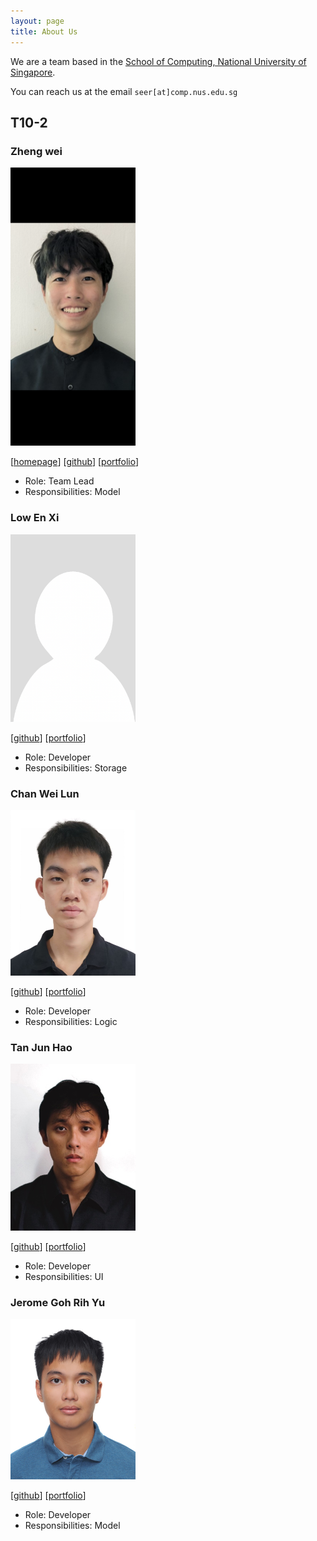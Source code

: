 ```yaml
---
layout: page
title: About Us
---
```


We are a team based in the [School of Computing, National University of Singapore](https://www.comp.nus.edu.sg).

You can reach us at the email `seer[at]comp.nus.edu.sg`

## T10-2

### Zheng wei

<img src="images/jaxwong.png" width="200px">

[[homepage](http://www.comp.nus.edu.sg/~damithch)]
[[github](https://github.com/jaxwong)]
[[portfolio](team/johndoe.md)]

* Role: Team Lead
* Responsibilities: Model

### Low En Xi

<img src="images/enxi-low.png" width="200px">

[[github](http://github.com/enxi-low)]
[[portfolio](team/johndoe.md)]

* Role: Developer
* Responsibilities: Storage

### Chan Wei Lun

<img src="images/wailon18.png" width="200px">

[[github](http://github.com/wailon18)] [[portfolio](team/johndoe.md)]

* Role: Developer
* Responsibilities: Logic

### Tan Jun Hao

<img src="images/geekygooble.png" width="200px">

[[github](http://github.com/geekygooble)]
[[portfolio](team/johndoe.md)]

* Role: Developer
* Responsibilities: UI

### Jerome Goh Rih Yu

<img src="images/jeromegohry.png" width="200px">

[[github](https://github.com/JeromeGohRY)]
[[portfolio](team/johndoe.md)]

* Role: Developer
* Responsibilities: Model

